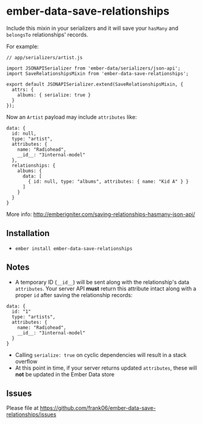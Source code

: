 # ember-data-save-relationships

Include this mixin in your serializers and it will save your `hasMany` and `belongsTo` relationships' records.

For example:

```
// app/serializers/artist.js

import JSONAPISerializer from 'ember-data/serializers/json-api';
import SaveRelationshipsMixin from 'ember-data-save-relationships';

export default JSONAPISerializer.extend(SaveRelationshipsMixin, {
  attrs: {
    albums: { serialize: true }
  }
});
```

Now an `Artist` payload may include `attributes` like:

```
data: {
  id: null,
  type: "artist",
  attributes: {
    name: "Radiohead",
    __id__: "3internal-model"
  },
  relationships: {
    albums: {
      data: [
        { id: null, type: "albums", attributes: { name: "Kid A" } }
      ]
    }
  }
}
```

More info: http://emberigniter.com/saving-relationships-hasmany-json-api/

## Installation

* `ember install ember-data-save-relationships`

## Notes

 - A temporary ID (`__id__`) will be sent along with the relationship's data `attributes`. Your server API **must** return this attribute intact along with a proper `id` after saving the relationship records:
 ```
 data: {
   id: "1"
   type: "artists",
   attributes: {
     name: "Radiohead",
     __id__: "3internal-model"
   }
 }
 ```
 - Calling `serialize: true` on cyclic dependencies will result in a stack overflow
 - At this point in time, if your server returns updated `attributes`, these will **not** be updated in the Ember Data store

## Issues

Please file at https://github.com/frank06/ember-data-save-relationships/issues